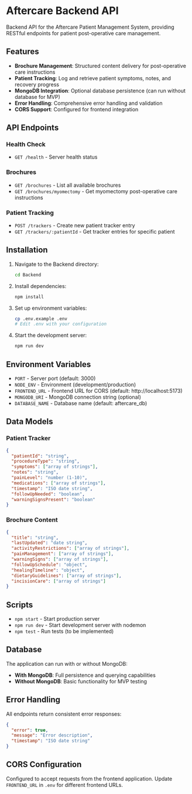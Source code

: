 # Aftercare Backend API

Backend API for the Aftercare Patient Management System, providing RESTful endpoints for patient post-operative care management.

## Features

- **Brochure Management**: Structured content delivery for post-operative care instructions
- **Patient Tracking**: Log and retrieve patient symptoms, notes, and recovery progress
- **MongoDB Integration**: Optional database persistence (can run without database for MVP)
- **Error Handling**: Comprehensive error handling and validation
- **CORS Support**: Configured for frontend integration

## API Endpoints

### Health Check
- `GET /health` - Server health status

### Brochures
- `GET /brochures` - List all available brochures
- `GET /brochures/myomectomy` - Get myomectomy post-operative care instructions

### Patient Tracking
- `POST /trackers` - Create new patient tracker entry
- `GET /trackers/:patientId` - Get tracker entries for specific patient

## Installation

1. Navigate to the Backend directory:
   ```bash
   cd Backend
   ```

2. Install dependencies:
   ```bash
   npm install
   ```

3. Set up environment variables:
   ```bash
   cp .env.example .env
   # Edit .env with your configuration
   ```

4. Start the development server:
   ```bash
   npm run dev
   ```

## Environment Variables

- `PORT` - Server port (default: 3000)
- `NODE_ENV` - Environment (development/production)
- `FRONTEND_URL` - Frontend URL for CORS (default: http://localhost:5173)
- `MONGODB_URI` - MongoDB connection string (optional)
- `DATABASE_NAME` - Database name (default: aftercare_db)

## Data Models

### Patient Tracker
```json
{
  "patientId": "string",
  "procedureType": "string",
  "symptoms": ["array of strings"],
  "notes": "string",
  "painLevel": "number (1-10)",
  "medications": ["array of strings"],
  "timestamp": "ISO date string",
  "followUpNeeded": "boolean",
  "warningSignsPresent": "boolean"
}
```

### Brochure Content
```json
{
  "title": "string",
  "lastUpdated": "date string",
  "activityRestrictions": ["array of strings"],
  "painManagement": ["array of strings"],
  "warningSigns": ["array of strings"],
  "followUpSchedule": "object",
  "healingTimeline": "object",
  "dietaryGuidelines": ["array of strings"],
  "incisionCare": ["array of strings"]
}
```

## Scripts

- `npm start` - Start production server
- `npm run dev` - Start development server with nodemon
- `npm test` - Run tests (to be implemented)

## Database

The application can run with or without MongoDB:
- **With MongoDB**: Full persistence and querying capabilities
- **Without MongoDB**: Basic functionality for MVP testing

## Error Handling

All endpoints return consistent error responses:
```json
{
  "error": true,
  "message": "Error description",
  "timestamp": "ISO date string"
}
```

## CORS Configuration

Configured to accept requests from the frontend application. Update `FRONTEND_URL` in `.env` for different frontend URLs.
